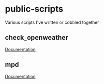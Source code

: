 # public-scripts

Various scripts I've written or cobbled together

## check_openweather

[Documentation](https://github.com/kso512/public-scripts/blob/master/check_openweather/README.md)

## mpd

[Documentation](https://github.com/kso512/public-scripts/blob/master/mpd/README.md)
